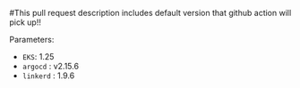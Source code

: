 #This pull request description includes default version that github action will pick up!!

Parameters:
- `EKS`: 1.25
-  `argocd` : v2.15.6
-  `linkerd` : 1.9.6
